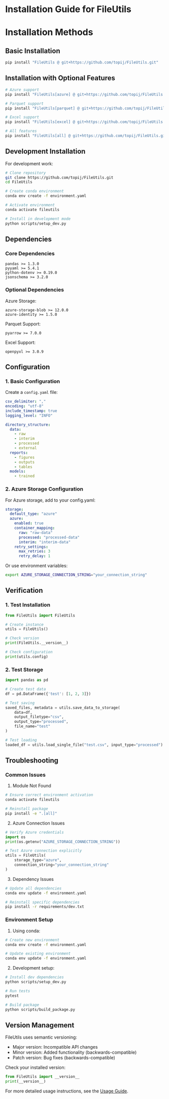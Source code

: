 # Installation Guide for FileUtils

# Installation Methods

## Basic Installation
```bash
pip install "FileUtils @ git+https://github.com/topij/FileUtils.git"
```

## Installation with Optional Features
```bash
# Azure support
pip install "FileUtils[azure] @ git+https://github.com/topij/FileUtils.git"

# Parquet support
pip install "FileUtils[parquet] @ git+https://github.com/topij/FileUtils.git"

# Excel support
pip install "FileUtils[excel] @ git+https://github.com/topij/FileUtils.git"

# All features
pip install "FileUtils[all] @ git+https://github.com/topij/FileUtils.git"
```

## Development Installation

For development work:
```bash
# Clone repository
git clone https://github.com/topij/FileUtils.git
cd FileUtils

# Create conda environment
conda env create -f environment.yaml

# Activate environment
conda activate fileutils

# Install in development mode
python scripts/setup_dev.py
```

## Dependencies

### Core Dependencies
```
pandas >= 1.3.0
pyyaml >= 5.4.1
python-dotenv >= 0.19.0
jsonschema >= 3.2.0
```

### Optional Dependencies

Azure Storage:
```
azure-storage-blob >= 12.0.0
azure-identity >= 1.5.0
```

Parquet Support:
```
pyarrow >= 7.0.0
```

Excel Support:
```
openpyxl >= 3.0.9
```

## Configuration

### 1. Basic Configuration

Create a `config.yaml` file:
```yaml
csv_delimiter: ","
encoding: "utf-8"
include_timestamp: true
logging_level: "INFO"

directory_structure:
  data:
    - raw
    - interim
    - processed
    - external
  reports:
    - figures
    - outputs
    - tables
  models:
    - trained
```

### 2. Azure Storage Configuration

For Azure storage, add to your config.yaml:
```yaml
storage:
  default_type: "azure"
  azure:
    enabled: true
    container_mapping:
      raw: "raw-data"
      processed: "processed-data"
      interim: "interim-data"
    retry_settings:
      max_retries: 3
      retry_delay: 1
```

Or use environment variables:
```bash
export AZURE_STORAGE_CONNECTION_STRING="your_connection_string"
```

## Verification

### 1. Test Installation

```python
from FileUtils import FileUtils

# Create instance
utils = FileUtils()

# Check version
print(FileUtils.__version__)

# Check configuration
print(utils.config)
```

### 2. Test Storage

```python
import pandas as pd

# Create test data
df = pd.DataFrame({'test': [1, 2, 3]})

# Test saving
saved_files, metadata = utils.save_data_to_storage(
    data=df,
    output_filetype="csv",
    output_type="processed",
    file_name="test"
)

# Test loading
loaded_df = utils.load_single_file("test.csv", input_type="processed")
```

## Troubleshooting

### Common Issues

1. Module Not Found
```bash
# Ensure correct environment activation
conda activate fileutils

# Reinstall package
pip install -e ".[all]"
```

2. Azure Connection Issues
```python
# Verify Azure credentials
import os
print(os.getenv("AZURE_STORAGE_CONNECTION_STRING"))

# Test Azure connection explicitly
utils = FileUtils(
    storage_type="azure",
    connection_string="your_connection_string"
)
```

3. Dependency Issues
```bash
# Update all dependencies
conda env update -f environment.yaml

# Reinstall specific dependencies
pip install -r requirements/dev.txt
```

### Environment Setup

1. Using conda:
```bash
# Create new environment
conda env create -f environment.yaml

# Update existing environment
conda env update -f environment.yaml
```

2. Development setup:
```bash
# Install dev dependencies
python scripts/setup_dev.py

# Run tests
pytest

# Build package
python scripts/build_package.py
```

## Version Management

FileUtils uses semantic versioning:
- Major version: Incompatible API changes
- Minor version: Added functionality (backwards-compatible)
- Patch version: Bug fixes (backwards-compatible)

Check your installed version:
```python
from FileUtils import __version__
print(__version__)
```

For more detailed usage instructions, see the [Usage Guide](USAGE.md).